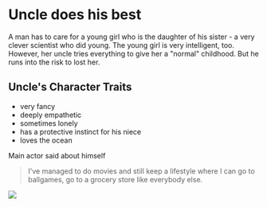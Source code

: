 # Uncle does his best

A man has to care for a young girl who is the daughter of his sister - a very clever scientist who did young. The young girl is very intelligent, too. However, her uncle tries everything to give her a "normal" childhood. But he runs into the risk to lost her.

## Uncle's Character Traits
* very fancy
* deeply empathetic
* sometimes lonely
* has a protective instinct for his niece
* loves the ocean

Main actor said about himself
> I've managed to do movies and still keep a lifestyle where I can go to ballgames, go to a grocery store like everybody else.

<img src="https://c4.wallpaperflare.com/wallpaper/689/582/460/actors-chris-evans-actor-american-beard-hd-wallpaper-thumb.jpg"/>

